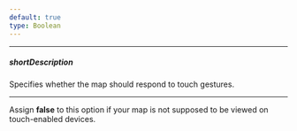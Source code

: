 ```yaml
---
default: true
type: Boolean
---
```

---
##### shortDescription
Specifies whether the map should respond to touch gestures.

---
Assign **false** to this option if your map is not supposed to be viewed on touch-enabled devices.